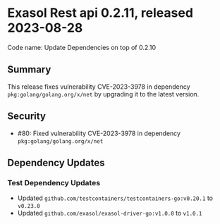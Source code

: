 # Exasol Rest api 0.2.11, released 2023-08-28

Code name: Update Dependencies on top of 0.2.10

## Summary

This release fixes vulnerability CVE-2023-3978 in dependency `pkg:golang/golang.org/x/net` by upgrading it to the latest version.

## Security

* #80: Fixed vulnerability CVE-2023-3978 in dependency `pkg:golang/golang.org/x/net`

## Dependency Updates

### Test Dependency Updates

* Updated `github.com/testcontainers/testcontainers-go:v0.20.1` to `v0.23.0`
* Updated `github.com/exasol/exasol-driver-go:v1.0.0` to `v1.0.1`
